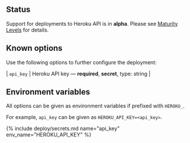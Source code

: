 ## Status

Support for deployments to Heroku API is in **alpha**. Please see [Maturity Levels](/user/deployment-v2#maturity-levels) for details.
## Known options

Use the following options to further configure the deployment:

| `api_key` | Heroku API key &mdash; **required**, **secret**, type: string |

## Environment variables

All options can be given as environment variables if prefixed with `HEROKU_`.

For example, `api_key` can be given as `HEROKU_API_KEY=<api_key>`.

{% include deploy/secrets.md name="api_key" env_name="HEROKU_API_KEY" %}